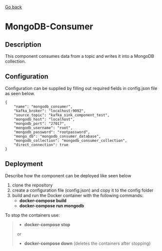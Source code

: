 [Go back](../../README.md)

# MongoDB-Consumer

## Description

This component consumes data from a topic and writes it into a MongoDB
collection.

## Configuration

Configuration can be supplied by filling out required fields in config.json
file as seen below.

```
{
	"name": "mongodb_consumer",
   	"kafka_broker": "localhost:9092",
   	"source_topic": "kafka_sink_component_test",
   	"mongodb_host": "localhost",
   	"mongodb_port": "27017",
	"mongodb_username": "root",
	"mongodb_password": "rootpassword",
	"mongo_db": "mongodb_consumer_database",
	"mongodb_collection": "mongodb_consumer_collection",
	"direct_connection": true
}
```

## Deployment

Describe how the component can be deployed like seen below

1. clone the repository
2. create a configuration file (config.json) and copy it to the config folder
3. build and run the Docker container with the following commands:
    - **docker-compose build**
    - **docker-compose run mongodb**

To stop the containers use:
> - **docker-compose stop**
>
> or
> - **docker-compose down** (deletes the containers after stopping)
  

